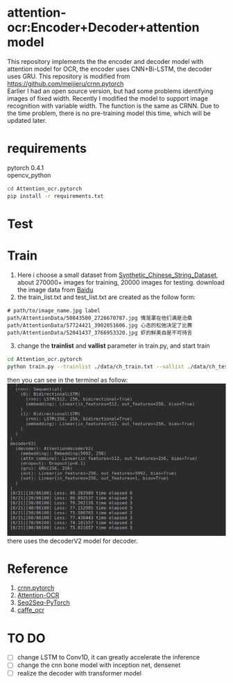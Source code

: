 attention-ocr:Encoder+Decoder+attention model
======================================

This repository implements the the encoder and decoder model with attention model for OCR, the encoder uses CNN+Bi-LSTM, the decoder uses GRU. This repository is modified from https://github.com/meijieru/crnn.pytorch  
Earlier I had an open source version, but had some problems identifying images of fixed width. Recently I modified the model to support image recognition with variable width. The function is the same as CRNN. Due to the time problem, there is no pre-training model this time, which will be updated later.

# requirements
pytorch 0.4.1  
opencv_python
```bash
cd Attention_ocr.pytorch
pip install -r requirements.txt
```

# Test


# Train 
1. Here i choose a small dataset from [Synthetic_Chinese_String_Dataset](https://github.com/chenjun2hao/caffe_ocr), about 270000+ images for training, 20000 images for testing.
download the image data from [Baidu](https://pan.baidu.com/s/1hIurFJ73XbzL-QG4V-oe0w)
2. the train_list.txt and test_list.txt are created as the follow form:
```
# path/to/image_name.jpg label
path/AttentionData/50843500_2726670787.jpg 情笼罩在他们满是沧桑
path/AttentionData/57724421_3902051606.jpg 心态的松弛决定了比赛
path/AttentionData/52041437_3766953320.jpg 虾的鲜美自是不可待言
```
3. change the **trainlist** and **vallist** parameter in train.py, and start train
```bash
cd Attention_ocr.pytorch
python train.py --trainlist ./data/ch_train.txt --vallist ./data/ch_test.txt
```
then you can see in the terminel as follow:
![attentionocr](./test_img/md_img/attentionV2.png)
there uses the decoderV2 model for decoder.


# Reference
1. [crnn.pytorch](https://github.com/meijieru/crnn.pytorch)
2. [Attention-OCR](https://github.com/da03/Attention-OCR)
3. [Seq2Seq-PyTorch](https://github.com/MaximumEntropy/Seq2Seq-PyTorch)
4. [caffe_ocr](https://github.com/senlinuc/caffe_ocr)


# TO DO
- [ ] change LSTM to Conv1D, it can greatly accelerate the inference
- [ ] change the cnn bone model with inception net, densenet
- [ ] realize the decoder with transformer model
